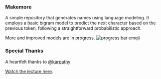 ### Makemore

A simple repository that generates names using language modeling. It employs a basic bigram model to predict the next character based on the previous token, following a straightforward probabilistic approach.

More and improved models are in progress. ![progress bar emoji](https://github.githubassets.com/images/icons/emoji/unicode/1f4dd.png)

### Special Thanks

A heartfelt thanks to [@karpathy](https://github.com/karpathy)

[Watch the lecture here](https://www.youtube.com/watch?v=PaCmpygFfXo).
